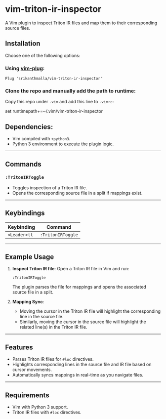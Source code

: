 # vim-triton-ir-inspector

A Vim plugin to inspect Triton IR files and map them to their corresponding source files.

## Installation

Choose one of the following options:

### Using [vim-plug](https://github.com/junegunn/vim-plug): 

`Plug 'srikanthmalla/vim-triton-ir-inspector'`

### Clone the repo and manually add the path to runtime:

Copy this repo under `.vim` and add this line to `.vimrc`:

set runtimepath+=~/.vim/vim-triton-ir-inspector

## Dependencies:

- Vim compiled with `+python3`.
- Python 3 environment to execute the plugin logic.

---

## Commands

### `:TritonIRToggle`
- Toggles inspection of a Triton IR file.
- Opens the corresponding source file in a split if mappings exist.

---

## Keybindings

| Keybinding    | Command            |
|---------------|--------------------|
| `<Leader>tt`  | `:TritonIRToggle`  |

---

## Example Usage

1. **Inspect Triton IR file**:
    Open a Triton IR file in Vim and run:

    ```vim
    :TritonIRToggle
    ```

    The plugin parses the file for mappings and opens the associated source file in a split.

2. **Mapping Sync**:
    - Moving the cursor in the Triton IR file will highlight the corresponding line in the source file.
    - Similarly, moving the cursor in the source file will highlight the related line(s) in the Triton IR file.

---

## Features

- Parses Triton IR files for `#loc` directives.
- Highlights corresponding lines in the source file and IR file based on cursor movements.
- Automatically syncs mappings in real-time as you navigate files.

---

## Requirements

- Vim with Python 3 support.
- Triton IR files with `#loc` directives.
